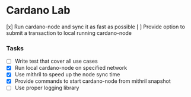 # Cardano Lab

[x] Run cardano-node and sync it as fast as possible
[ ] Provide option to submit a transaction to local running cardano-node 

### Tasks

- [ ] Write test that cover all use cases
- [x] Run local cardano-node on specified network 
- [x] Use mithril to speed up the node sync time
- [x] Provide commands to start cardano-node from mithril snapshot
- [ ] Use proper logging library 
